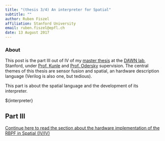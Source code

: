 ```yaml
---
title: "(thesis 3/4) An interpreter for Spatial"
subtitle: ""
author: Ruben Fiszel
affiliation: Stanford University
email: ruben.fiszel@epfl.ch
date: 13 August 2017
---
```


### About

This post is the part III out of IV of my [master thesis](/assets/thesis.pdf) at the [DAWN lab](http://dawn.cs.stanford.edu/), Stanford, under [Prof. Kunle](http://arsenalfc.stanford.edu/kunle) and [Prof. Odersky](http://lampwww.epfl.ch/~odersky/) supervision. The central themes of this thesis are sensor fusion and spatial, an hardware description language (Verilog is also one, but tedious). 

This part is about the spatial language and the development of its interpreter.


${interpreter}

## Part III

[Continue here to read the section about the hardware implementation of the RBPF in Spatial (IV/IV)](/posts/th4/2017-08-16-thesis-part-4.html)
